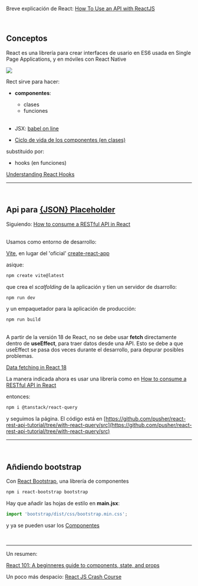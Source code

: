 Breve explicación de React:
[How To Use an API with ReactJS](https://rapidapi.com/blog/how-to-use-an-api-with-react/)

<br>

## Conceptos

React es una librerí­a para crear interfaces de usario en ES6 usada en  Single Page Applications, y en móviles con React Native

<img src="https://www.techdiagonal.com/wp-content/uploads/2019/08/React-components-blog-image.jpg">
<br>

Rect sirve para hacer:
 - __componentes__:
    - clases
    - funciones
<br><br>
 - JSX: [babel on line](https://babeljs.io/repl#?browsers=defaults%2C%20not%20ie%2011%2C%20not%20ie_mob%2011&build=&builtIns=false&corejs=3.6&spec=false&loose=false&code_lz=DwEwlgbgfAUABHAEgewDYEM7ABYEYoAKApgA5HAD0esl40QA&debug=false&forceAllTransforms=false&shippedProposals=false&circleciRepo=&evaluate=false&fileSize=false&timeTravel=false&sourceType=module&lineWrap=true&presets=env%2Creact%2Cstage-2&prettier=false&targets=&version=7.20.6&externalPlugins=&assumptions=%7B%7D)



 - [Ciclo de vida de los componentes (en clases)](https://levelup.gitconnected.com/componentdidmakesense-react-lifecycle-explanation-393dcb19e459])

substituido por:
 - hooks (en funciones)

[Understanding React Hooks](https://sst.dev/chapters/understanding-react-hooks.html)

<hr>
<br>

## Api para [{JSON} Placeholder](https://jsonplaceholder.typicode.com/) 

Siguiendo: [How to consume a RESTful API in React](https://pusher.com/tutorials/consume-restful-api-react/)

<br>
Usamos como entorno de desarrollo:

[Vite](https://vitejs.dev/guide/), en lugar del 'oficial'
[create-react-app](https://create-react-app.dev/)

asique:
   
   ```bash
   npm create vite@latest
   ```
que crea el *scalfolding* de la aplicación y tien un servidor de dsarrollo:

   ```bash
   npm run dev
   ```

y un empaquetador para la aplicación de producción:

   ```bash
   npm run build
   ```
<br>
A partir de la versión 18 de React, no se debe usar 
<b>fetch</b> directamente dentro de <b>useEffect</b>,
para traer datos desde una API. Esto se debe a que
useEffect se pasa dos veces durante el desarrollo,
para depurar posibles problemas.

[Data fetching in React 18](https://marcoheine.com/today-i-learned/data-fetching-in-react-18/)

La manera indicada ahora es usar una librería como en
[How to consume a RESTful API in React](https://pusher.com/tutorials/consume-restful-api-react/)


entonces:
   ```bash
   npm i @tanstack/react-query
   ```

y seguimos la página. El código está en
[https://github.com/pusher/react-rest-api-tutorial/tree/with-react-query/src](https://github.com/pusher/react-rest-api-tutorial/tree/with-react-query/src)

<hr>
<br>

## Añdiendo bootstrap

Con [React Bootstrap](https://react-bootstrap.github.io/), una librería de componentes

   ```bash
   npm i react-bootstrap bootstrap
   ```

Hay que añadir las hojas de estilo en **main.jsx**:

   ```jsx
   import 'bootstrap/dist/css/bootstrap.min.css';
   ```
y ya se pueden usar los 
[Componentes](https://react-bootstrap.github.io/components/alerts)

<br>
<hr>
Un resumen: 

[React 101: A beginneres guide to components, state, and props](https://medium.com/@jdimitrop/understanding-react-components-state-and-props-the-building-blocks-of-modern-web-development-634fecb5efb4)

Un poco más despacio: [React JS Crash Course](https://www.youtube.com/watch?v=w7ejDZ8SWv8)